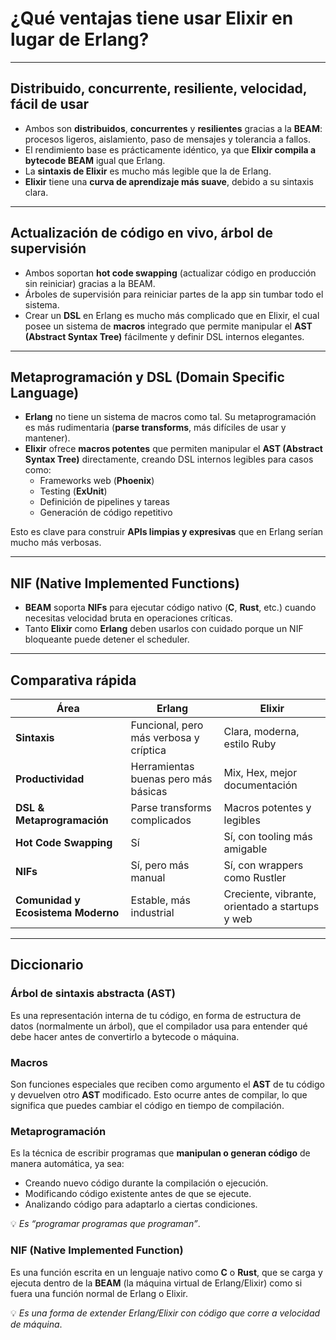# ¿Qué ventajas tiene usar Elixir en lugar de Erlang?

---

## Distribuido, concurrente, resiliente, velocidad, fácil de usar

- Ambos son **distribuidos**, **concurrentes** y **resilientes** gracias a la **BEAM**: procesos ligeros, aislamiento, paso de mensajes y tolerancia a fallos.  
- El rendimiento base es prácticamente idéntico, ya que **Elixir compila a bytecode BEAM** igual que Erlang.  
- La **sintaxis de Elixir** es mucho más legible que la de Erlang.  
- **Elixir** tiene una **curva de aprendizaje más suave**, debido a su sintaxis clara.

---

## Actualización de código en vivo, árbol de supervisión

- Ambos soportan **hot code swapping** (actualizar código en producción sin reiniciar) gracias a la BEAM.  
- Árboles de supervisión para reiniciar partes de la app sin tumbar todo el sistema.  
- Crear un **DSL** en Erlang es mucho más complicado que en Elixir, el cual posee un sistema de **macros** integrado que permite manipular el **AST (Abstract Syntax Tree)** fácilmente y definir DSL internos elegantes.

---

## Metaprogramación y DSL (Domain Specific Language)

- **Erlang** no tiene un sistema de macros como tal. Su metaprogramación es más rudimentaria (**parse transforms**, más difíciles de usar y mantener).  
- **Elixir** ofrece **macros potentes** que permiten manipular el **AST (Abstract Syntax Tree)** directamente, creando DSL internos legibles para casos como:
  - Frameworks web (**Phoenix**)
  - Testing (**ExUnit**)
  - Definición de pipelines y tareas
  - Generación de código repetitivo

Esto es clave para construir **APIs limpias y expresivas** que en Erlang serían mucho más verbosas.

---

## NIF (Native Implemented Functions)

- **BEAM** soporta **NIFs** para ejecutar código nativo (**C**, **Rust**, etc.) cuando necesitas velocidad bruta en operaciones críticas.  
- Tanto **Elixir** como **Erlang** deben usarlos con cuidado porque un NIF bloqueante puede detener el scheduler.

---

## Comparativa rápida

| Área                               | Erlang                                 | Elixir                                          |
| ---------------------------------- | -------------------------------------- | ----------------------------------------------- |
| **Sintaxis**                       | Funcional, pero más verbosa y críptica | Clara, moderna, estilo Ruby                     |
| **Productividad**                  | Herramientas buenas pero más básicas   | Mix, Hex, mejor documentación                   |
| **DSL & Metaprogramación**         | Parse transforms complicados           | Macros potentes y legibles                      |
| **Hot Code Swapping**              | Sí                                     | Sí, con tooling más amigable                    |
| **NIFs**                           | Sí, pero más manual                    | Sí, con wrappers como Rustler                   |
| **Comunidad y Ecosistema Moderno** | Estable, más industrial                | Creciente, vibrante, orientado a startups y web |

---

## Diccionario

### Árbol de sintaxis abstracta (AST)
Es una representación interna de tu código, en forma de estructura de datos (normalmente un árbol), que el compilador usa para entender qué debe hacer antes de convertirlo a bytecode o máquina.

### Macros
Son funciones especiales que reciben como argumento el **AST** de tu código y devuelven otro **AST** modificado. Esto ocurre antes de compilar, lo que significa que puedes cambiar el código en tiempo de compilación.

### Metaprogramación
Es la técnica de escribir programas que **manipulan o generan código** de manera automática, ya sea:
- Creando nuevo código durante la compilación o ejecución.
- Modificando código existente antes de que se ejecute.
- Analizando código para adaptarlo a ciertas condiciones.

💡 *Es “programar programas que programan”*.

### NIF (Native Implemented Function)
Es una función escrita en un lenguaje nativo como **C** o **Rust**, que se carga y ejecuta dentro de la **BEAM** (la máquina virtual de Erlang/Elixir) como si fuera una función normal de Erlang o Elixir.

💡 *Es una forma de extender Erlang/Elixir con código que corre a velocidad de máquina*.
